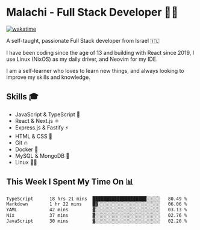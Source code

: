 # Malachi - Full Stack Developer 🚀🔥
[![wakatime](https://wakatime.com/badge/user/112ec769-e669-4b78-a46f-cf4343930741.svg)](https://wakatime.com/@112ec769-e669-4b78-a46f-cf4343930741)

A self-taught, passionate Full Stack developer from Israel 🇮🇱

I have been coding since the age of 13 and building with React since 2019, I use Linux (NixOS) as my daily driver, and Neovim for my IDE.

I am a self-learner who loves to learn new things, and always looking to improve my skills and knowledge.

## Skills 🎓
- JavaScript & TypeScript 💎
- React & Next.js ⚛️
- Express.js & Fastify ⚡️
- HTML & CSS 🎨
- Git 🔥
- Docker 🐳
- MySQL & MongoDB 💾
- Linux 👨‍💻

## This Week I Spent My Time On 📊
<!--START_SECTION:waka-->

```txt
TypeScript      18 hrs 21 mins  ████████████████████░░░░░   80.49 %
Markdown        1 hr 22 mins    █▓░░░░░░░░░░░░░░░░░░░░░░░   06.06 %
YAML            42 mins         ▓░░░░░░░░░░░░░░░░░░░░░░░░   03.13 %
Nix             37 mins         ▓░░░░░░░░░░░░░░░░░░░░░░░░   02.76 %
JavaScript      30 mins         ▓░░░░░░░░░░░░░░░░░░░░░░░░   02.20 %
```

<!--END_SECTION:waka-->
